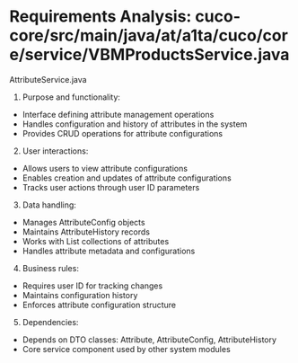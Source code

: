 # Requirements Analysis: cuco-core/src/main/java/at/a1ta/cuco/core/service/VBMProductsService.java

AttributeService.java
1. Purpose and functionality:
- Interface defining attribute management operations
- Handles configuration and history of attributes in the system
- Provides CRUD operations for attribute configurations

2. User interactions:
- Allows users to view attribute configurations
- Enables creation and updates of attribute configurations
- Tracks user actions through user ID parameters

3. Data handling:
- Manages AttributeConfig objects
- Maintains AttributeHistory records
- Works with List collections of attributes
- Handles attribute metadata and configurations

4. Business rules:
- Requires user ID for tracking changes
- Maintains configuration history
- Enforces attribute configuration structure

5. Dependencies:
- Depends on DTO classes: Attribute, AttributeConfig, AttributeHistory
- Core service component used by other system modules